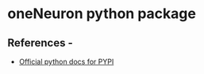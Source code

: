 # oneNeuron python package


## References - 

* [Official python docs for PYPI](https://packaging.python.org/tutorials/packaging-projects/)

